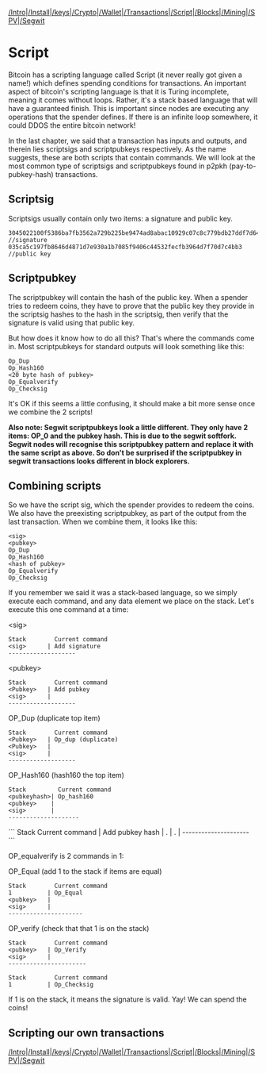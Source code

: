 [/Intro](/index.md)|[/Install](/install.md)|[/keys](/keys.md)|[/Crypto](ecc.md)|[/Wallet](wallet.md)|[/Transactions](transactions.md)|[/Script](script.md)|[/Blocks](blocks.md)|[/Mining](/mining.md)|[/SPV](spv.md)|[/Segwit](segwit.md)

# Script 

Bitcoin has a scripting language called Script (it never really got given a name!) which defines spending conditions for transactions. An important aspect of bitcoin's scripting language is that it is Turing incomplete, meaning it comes without loops. Rather, it's a stack based language that will have a guaranteed finish. This is important since nodes are executing any operations that the spender defines. If there is an infinite loop somewhere, it could DDOS the entire bitcoin network!

In the last chapter, we said that a transaction has inputs and outputs, and therein lies scriptsigs and scriptpubkeys respectively. As the name suggests, these are both scripts that contain commands. We will look at the most common type of scriptsigs and scriptpubkeys found in p2pkh (pay-to-pubkey-hash) transactions.

## Scriptsig

Scriptsigs usually contain only two items: a signature and public key.

```
3045022100f5386ba7fb3562a729b225be9474ad8abac10929c07c8c779bdb27ddf7d64ba90220244fe1e912481a1711a5a048b59b73a4c3961121edf040b81152c7729b6507dd0121 //signature
035ca5c197fb8646d4871d7e930a1b7085f9406c44532fecfb3964d7f70d7c4bb3 //public key
```

## Scriptpubkey

The scriptpubkey will contain the hash of the public key. When a spender tries to redeem coins, they have to prove that the public key they provide in the scriptsig hashes to the hash in the scriptsig, then verify that the signature is valid using that public key.

But how does it know how to do all this? That's where the commands come in. Most scriptpubkeys for standard outputs will look something like this:

```
Op_Dup
Op_Hash160
<20 byte hash of pubkey>
Op_Equalverify
Op_Checksig
```

It's OK if this seems a little confusing, it should make a bit more sense once we combine the 2 scripts!

**Also note: Segwit scriptpubkeys look a little different. They only have 2 items: OP_0 and the pubkey hash. This is due to the segwit softfork. Segwit nodes will recognise this scriptpubkey pattern and replace it with the same script as above. So don't be surprised if the scriptpubkey in segwit transactions looks different in block explorers.**

## Combining scripts

So we have the script sig, which the spender provides to redeem the coins. We also have the preexisting scriptpubkey, as part of the output from the last transaction. When we combine them, it looks like this:

```
<sig>
<pubkey>
Op_Dup
Op_Hash160
<hash of pubkey>
Op_Equalverify
Op_Checksig
```
If you remember we said it was a stack-based language, so we simply execute each command, and any data element we place on the stack. Let's execute this one command at a time:

\<sig\>
```
Stack        Current command   
<sig>      | Add signature
-------------------
```

\<pubkey\>
```
Stack        Current command
<Pubkey>   | Add pubkey
<sig>      |
-------------------
```

OP_Dup (duplicate top item)
 ```
Stack        Current command
<Pubkey>   | Op_dup (duplicate) 
<Pubkey>   |
<sig>      |
-------------------
  ```
  
OP_Hash160 (hash160 the top item)
```
Stack         Current command
<pubkeyhash>| Op_hash160
<pubkey>    |
<sig>       |
--------------------
```
  
 <pubkeyhash>
```
Stack         Current command
<pubkeyhash>| Add pubkey hash
<pubkeyhash>|
<pubkey>.   |
<sig>.      |
---------------------
 ```

OP_equalverify is 2 commands in 1: 

OP_Equal (add 1 to the stack if items are equal)
```
Stack        Current command
1          | Op_Equal
<pubkey>   |
<sig>      |
---------------------
```

OP_verify (check that that 1 is on the stack)
```
Stack        Current command
<pubkey>   | Op_Verify
<sig>      |
----------------------

Stack        Current command
1          | Op_Checksig

```

If 1 is on the stack, it means the signature is valid. Yay! We can spend the coins! 

## Scripting our own transactions



[/Intro](/index.md)|[/Install](/install.md)|[/keys](/keys.md)|[/Crypto](ecc.md)|[/Wallet](wallet.md)|[/Transactions](transactions.md)|[/Script](script.md)|[/Blocks](blocks.md)|[/Mining](/mining.md)|[/SPV](spv.md)|[/Segwit](segwit.md)
